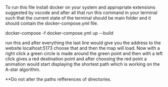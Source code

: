 To run this file install docker on your system and appropriate extensions suggested by vscode and after all that run this command in your terminal such that the current state of the terminal should be main folder and it should contain the docker-compose.yml file.

docker-compose -f docker-compose.yml up --build

run this and after everything the last line would give you the address to the website localhost:5173 choose that and then the map will load. Now with a right click a green circle is made around the green point and then with a left click gives a red destination point and after choosing the red point a animation would start displaying the shortest path which is working on the A-star algorithm.

**Do not alter the paths refferences of directories.
